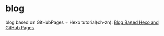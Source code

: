 # blog
blog based on GitHubPages + Hexo
tutorial(ch-zn): [Blog Based Hexo and GitHub Pages](http://hengyishu.cn/blog/2016/03/09/GitHub-Pages-Hexo-%E6%90%AD%E5%BB%BA%E5%8D%9A%E5%AE%A2%E8%AE%B0%E5%BD%95/)
